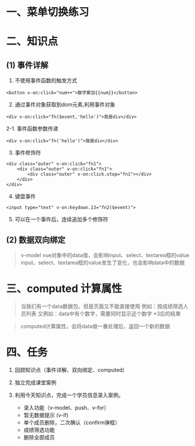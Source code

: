 # 一、菜单切换练习


# 二、知识点

## (1) 事件详解
1.  不使用事件函数的触发方式
```
<button v-on:click="num++">数字累加{{num}}</button>
```
2. 通过事件对象获取到dom元素,利用事件对象
```
<div v-on:click="fn($event,'hello')">我是div</div>
```
2-1. 事件函数参数传递
```
<div v-on:click="fn('hello')">我是div</div>
```
3. 事件修饰符
```
<div class="outer" v-on:click="fn1">
    <div class="outer" v-on:click="fn1">
        <div class="outer" v-on:click.stop="fn1"></div>
    </div>
</div>
```      

4. 键盘事件 
```
<input type="text" v-on:keydown.13="fn2($event)"> 
```

5. 可以在一个事件后，连续追加多个修饰符

## (2) 数据双向绑定
> v-model
> vue对象中的data值，会影响input、select、textarea框的value
> input、select、textarea框的value发生了变化，也会影响data中的数据

# 三、computed 计算属性
> 当我们有一个data数据包，但是页面又不能直接使用
> 例如：按成绩筛选人员列表
> 又例如：data中有个数字，需要同时显示这个数字 *3后的结果

> computed计算属性，会将data做一番处理后，返回一个新的数据

# 四、任务
1. 回顾知识点（事件详解、双向绑定、computed）

2. 独立完成课堂案例

3. 利用今天知识点，完成一个学员信息录入案例。
    + 录入功能（v-model、push、v-for）
    + 暂无数据提示  (v-if)
    + 单个成员删除，二次确认（confirm弹框）
    + 成绩筛选功能
    + 删除全部成员




